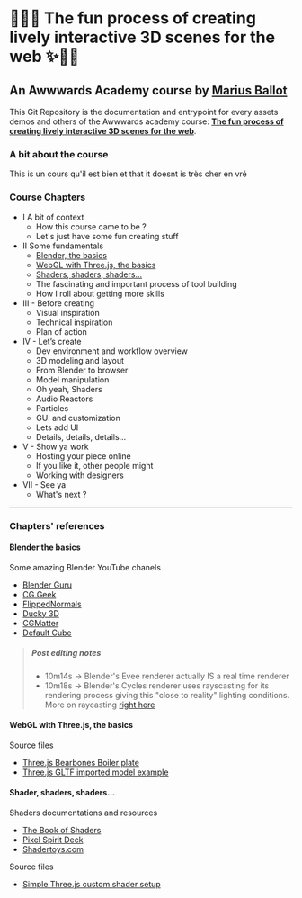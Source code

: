 # 👨‍💻✨ The fun process of creating lively interactive 3D scenes for the web ✨👨‍💻
## An Awwwards Academy course by <a target="_blank" href="https://mariusballot.com">Marius Ballot</a>

This Git Repository is the documentation and entrypoint for every assets demos and others of the Awwwards academy course: <strong><a target="_blank" href="https://awwwards.com/academy">The fun process of creating lively interactive 3D scenes for the web</a></strong>.

### A bit about the course

This is un cours qu'il est bien et that it doesnt is très cher en vré

### Course Chapters
*  I A bit of context
    *  How this course came to be ?
    *  Let's just have some fun creating stuff
*  II Some fundamentals
    *  [Blender, the basics](#blenderBasics)
    *  [WebGL with Three.js, the basics](#threebasics)
    *  [Shaders, shaders, shaders...](#shaders)
    *  The fascinating and important process of tool building
    *  How I roll about getting more skills
*  III - Before creating
    *  Visual inspiration
    *  Technical inspiration
    *  Plan of action
*  IV - Let’s create
    *  Dev environment and workflow overview
    *  3D modeling and layout
    *  From Blender to browser
    *  Model manipulation
    *  Oh yeah, Shaders
    *  Audio Reactors
    *  Particles
    *  GUI and customization
    *  Lets add UI
    *  Details, details, details…
*  V - Show ya work
    *  Hosting your piece online
    *  If you like it, other people might
    *  Working with designers
*  VII - See ya
    *  What's next ?

_ _ _ _

### Chapters' references

#### Blender the basics<a name="blenderBasics"></a>

Some amazing Blender YouTube chanels
* <a href="https://www.youtube.com/user/AndrewPPrice" target="_blank">Blender Guru</a>
* <a href="https://www.youtube.com/user/Blenderfan93" target="_blank">CG Geek</a>
* <a href="https://www.youtube.com/user/FlippedNormalsTuts" target="_blank">FlippedNormals</a>
* <a href="https://www.youtube.com/channel/UCuNhGhbemBkdflZ1FGJ0lUQ" target="_blank">Ducky 3D</a>
* <a href="https://www.youtube.com/channel/UCy1f4m64dwCwk8CBZ_vHfPg" target="_blank">CGMatter</a>
* <a href="https://www.youtube.com/channel/UCdpWKLNfbROyoGPV46-zaUQ" target="_blank">Default Cube</a>



>##### Post editing notes
> * 10m14s -> Blender's Evee renderer actually IS a real time renderer
> * 10m18s -> Blender's Cycles renderer uses rayscasting for its rendering process giving this "close to reality" lighting conditions. More on raycasting <a href="https://en.wikipedia.org/wiki/Ray_casting">right here</a>


#### WebGL with Three.js, the basics <a name="threebasics"></a>

Source files
* <a href="./demos/SimpleThreeJSBoilerPlate" target="_blank">Three.js Bearbones Boiler plate</a>
* <a href="./demos/ThreeJSModelImportExample" target="_blank">Three.js GLTF imported model example</a>


#### Shader, shaders, shaders... <a name="shaders"></a>

Shaders documentations and resources
* [The Book of Shaders](https://thebookofshaders.com/)
* [Pixel Spirit Deck](https://patriciogonzalezvivo.github.io/PixelSpiritDeck/)
* [Shadertoys.com](https://www.shadertoy.com/)

Source files
* <a href="./demos/SimpleThreeJShader" target="_blank">Simple Three.js custom shader setup</a>